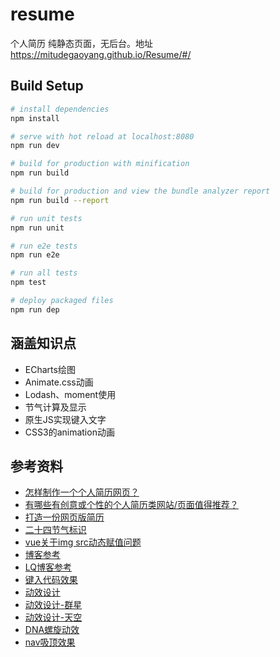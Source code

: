 # resume

个人简历 纯静态页面，无后台。地址 https://mitudegaoyang.github.io/Resume/#/

## Build Setup

``` bash
# install dependencies
npm install

# serve with hot reload at localhost:8080
npm run dev

# build for production with minification
npm run build

# build for production and view the bundle analyzer report
npm run build --report

# run unit tests
npm run unit

# run e2e tests
npm run e2e

# run all tests
npm test

# deploy packaged files
npm run dep
```

## 涵盖知识点

* ECharts绘图
* Animate.css动画
* Lodash、moment使用
* 节气计算及显示
* 原生JS实现键入文字
* CSS3的animation动画

## 参考资料

* [怎样制作一个个人简历网页？](https://www.zhihu.com/question/59335878/answer/167927572)
* [有哪些有创意或个性的个人简历类网站/页面值得推荐？](https://www.zhihu.com/question/22876578/answer/163610078)
* [打造一份网页版简历](https://mrluo.life/article/detail/127/experience-of-building-web-cv)
* [二十四节气标识](http://www.uuuud.com/picture/35275.html)
* [vue关于img src动态赋值问题](https://blog.csdn.net/qq_39313596/article/details/84644500)
* [博客参考](https://tom-shushu.github.io/MyWeb.github.io/index.html)
* [LQ博客参考](http://www.linqing07.com/index.html)
* [键入代码效果](https://www.strml.net/)
* [动效设计](https://www.zcool.com.cn/article/ZNTQzODI4.html)
* [动效设计-群星](https://star.afufintech.com/)
* [动效设计-天空](https://sky.afufintech.com/#/login)
* [DNA螺旋动效](https://wow.techbrood.com/fiddle/33996)
* [nav吸顶效果](https://blog.csdn.net/zbwroom/article/details/81911909)
